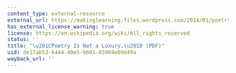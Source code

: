 ```yaml
---
content_type: external-resource
external_url: https://makinglearning.files.wordpress.com/2014/01/poetry-is-not-a-luxury-audre-lorde.pdf
has_external_license_warning: true
license: https://en.wikipedia.org/wiki/All_rights_reserved
status: ''
title: "\u201CPoetry Is Not a Luxury.\u201D (PDF)"
uid: de17ab53-6444-40e5-b601-03969e09d49a
wayback_url: ''
---
```

